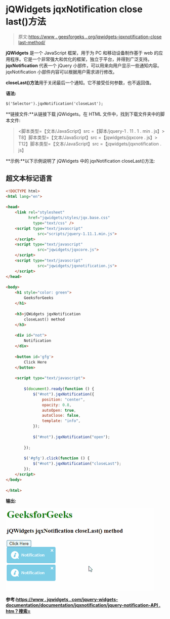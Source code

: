 # jQWidgets jqxNotification close last()方法

> 原文:[https://www . geesforgeks . org/jqwidgets-jqxnotification-close last-method/](https://www.geeksforgeeks.org/jqwidgets-jqxnotification-closelast-method/)

**jQWidgets** 是一个 JavaScript 框架，用于为 PC 和移动设备制作基于 web 的应用程序。它是一个非常强大和优化的框架，独立于平台，并得到广泛支持。 **jqxNotification** 代表一个 jQuery 小部件，可以用来向用户显示一些通知内容。jqxNotification 小部件内容可以根据用户需求进行修改。

**closeLast()方法**用于关闭最后一个通知。它不接受任何参数，也不返回值。

**语法:**

```html
$('Selector').jqxNotification('closeLast');
```

**链接文件:**从链接下载 jQWidgets。在 HTML 文件中，找到下载文件夹中的脚本文件:

> <link rel="”stylesheet”" href="”jqwidgets/styles/jqx.base.css”" type="”text/css”">
> <脚本类型=【文本/JavaScript】src =【脚本/jquery-1 . 11 . 1 . min . js】></脚本>
> T8】脚本类型=【文本/JavaScript】src =【jqwidgets/jqxcore . js】></脚本>
> T12】脚本类型=【文本/JavaScript】src =【jqwidgets/jqxnotification . js】

**示例:**以下示例说明了 jQWidgets 中的 jqxNotification closeLast()方法:

## 超文本标记语言

```html
<!DOCTYPE html>
<html lang="en">

<head>
    <link rel="stylesheet" 
          href="jqwidgets/styles/jqx.base.css" 
            type="text/css" />
    <script type="text/javascript" 
              src="scripts/jquery-1.11.1.min.js"> 
    </script>
    <script type="text/javascript" 
              src="jqwidgets/jqxcore.js"> 
    </script>
    <script type="text/javascript" 
              src="jqwidgets/jqxnotification.js"> 
    </script>
</head>

<body>
    <h1 style="color: green">
        GeeksforGeeks
    </h1>

    <h3>jQWidgets jqxNotification 
        closeLast() method
    </h3>

    <div id="not">
        Notification
    </div>

    <button id='gfg'>
        Click Here
    </button>

    <script type="text/javascript">

        $(document).ready(function () {
            $("#not").jqxNotification({
                position: "center",
                opacity: 0.8,
                autoOpen: true,
                autoClose: false,
                template: "info",
            });

            $("#not").jqxNotification("open");

        });

        $('#gfg').click(function () {
            $("#not").jqxNotification("closeLast");
        });
    </script>
</body>

</html>
```

**输出:**

![](img/49670660e452e55b757a9ec89fafb282.png)

**参考:**[**https://www . jqwidgets . com/jquery-widgets-documentation/documentation/jqxnotification/jquery-notification-API . htm？搜索=**](https://www.jqwidgets.com/jquery-widgets-documentation/documentation/jqxnotification/jquery-notification-api.htm?search=)